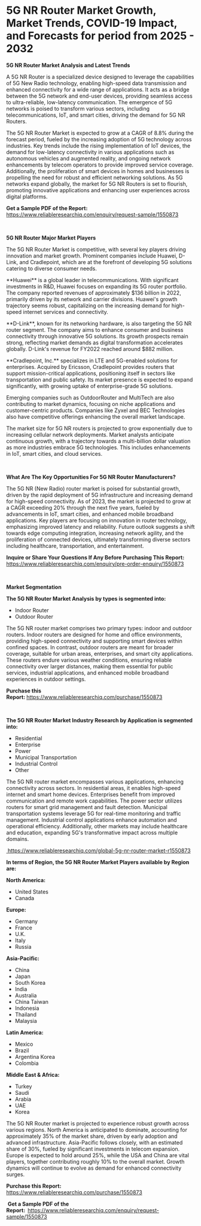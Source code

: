 <p><h1>5G NR Router Market Growth, Market Trends, COVID-19 Impact, and Forecasts for period from 2025 - 2032</h1></p><p><strong>5G NR Router Market Analysis and Latest Trends</strong></p>
<p><p>A 5G NR Router is a specialized device designed to leverage the capabilities of 5G New Radio technology, enabling high-speed data transmission and enhanced connectivity for a wide range of applications. It acts as a bridge between the 5G network and end-user devices, providing seamless access to ultra-reliable, low-latency communication. The emergence of 5G networks is poised to transform various sectors, including telecommunications, IoT, and smart cities, driving the demand for 5G NR Routers.</p><p>The 5G NR Router Market is expected to grow at a CAGR of 8.8% during the forecast period, fueled by the increasing adoption of 5G technology across industries. Key trends include the rising implementation of IoT devices, the demand for low-latency connectivity in various applications such as autonomous vehicles and augmented reality, and ongoing network enhancements by telecom operators to provide improved service coverage. Additionally, the proliferation of smart devices in homes and businesses is propelling the need for robust and efficient networking solutions. As 5G networks expand globally, the market for 5G NR Routers is set to flourish, promoting innovative applications and enhancing user experiences across digital platforms.</p></p>
<p><strong>Get a Sample PDF of the Report:&nbsp;</strong> <a href="https://www.reliableresearchiq.com/enquiry/request-sample/1550873?utm_campaign=2277&utm_medium=2&utm_source=Github&utm_content=ia&utm_term=16042025&utm_id=5g-nr-router">https://www.reliableresearchiq.com/enquiry/request-sample/1550873</a></p>
<p>&nbsp;</p>
<p><strong>5G NR Router Major Market Players</strong></p>
<p><p>The 5G NR Router Market is competitive, with several key players driving innovation and market growth. Prominent companies include Huawei, D-Link, and Cradlepoint, which are at the forefront of developing 5G solutions catering to diverse consumer needs.</p><p>**Huawei** is a global leader in telecommunications. With significant investments in R&D, Huawei focuses on expanding its 5G router portfolio. The company reported revenues of approximately $136 billion in 2022, primarily driven by its network and carrier divisions. Huawei's growth trajectory seems robust, capitalizing on the increasing demand for high-speed internet services and connectivity.</p><p>**D-Link**, known for its networking hardware, is also targeting the 5G NR router segment. The company aims to enhance consumer and business connectivity through innovative 5G solutions. Its growth prospects remain strong, reflecting market demands as digital transformation accelerates globally. D-Link's revenue for FY2022 reached around $882 million.</p><p>**Cradlepoint, Inc.** specializes in LTE and 5G-enabled solutions for enterprises. Acquired by Ericsson, Cradlepoint provides routers that support mission-critical applications, positioning itself in sectors like transportation and public safety. Its market presence is expected to expand significantly, with growing uptake of enterprise-grade 5G solutions.</p><p>Emerging companies such as OutdoorRouter and MultiTech are also contributing to market dynamics, focusing on niche applications and customer-centric products. Companies like Zyxel and BEC Technologies also have competitive offerings enhancing the overall market landscape.</p><p>The market size for 5G NR routers is projected to grow exponentially due to increasing cellular network deployments. Market analysts anticipate continuous growth, with a trajectory towards a multi-billion dollar valuation as more industries embrace 5G technologies. This includes enhancements in IoT, smart cities, and cloud services.</p></p>
<p>&nbsp;</p>
<p><strong>What Are The Key Opportunities For 5G NR Router Manufacturers?</strong></p>
<p><p>The 5G NR (New Radio) router market is poised for substantial growth, driven by the rapid deployment of 5G infrastructure and increasing demand for high-speed connectivity. As of 2023, the market is projected to grow at a CAGR exceeding 20% through the next five years, fueled by advancements in IoT, smart cities, and enhanced mobile broadband applications. Key players are focusing on innovation in router technology, emphasizing improved latency and reliability. Future outlook suggests a shift towards edge computing integration, increasing network agility, and the proliferation of connected devices, ultimately transforming diverse sectors including healthcare, transportation, and entertainment.</p></p>
<p><strong>Inquire or Share Your Questions If Any Before Purchasing This Report:</strong> <a href="https://www.reliableresearchiq.com/enquiry/pre-order-enquiry/1550873?utm_campaign=2277&utm_medium=2&utm_source=Github&utm_content=ia&utm_term=16042025&utm_id=5g-nr-router">https://www.reliableresearchiq.com/enquiry/pre-order-enquiry/1550873</a></p>
<p>&nbsp;</p>
<p><strong>Market Segmentation</strong></p>
<p><strong>The 5G NR Router Market Analysis by types is segmented into:</strong></p>
<p><ul><li>Indoor Router</li><li>Outdoor Router</li></ul></p>
<p><p>The 5G NR router market comprises two primary types: indoor and outdoor routers. Indoor routers are designed for home and office environments, providing high-speed connectivity and supporting smart devices within confined spaces. In contrast, outdoor routers are meant for broader coverage, suitable for urban areas, enterprises, and smart city applications. These routers endure various weather conditions, ensuring reliable connectivity over larger distances, making them essential for public services, industrial applications, and enhanced mobile broadband experiences in outdoor settings.</p></p>
<p><strong>Purchase this Report:&nbsp;</strong><a href="https://www.reliableresearchiq.com/purchase/1550873?utm_campaign=2277&utm_medium=2&utm_source=Github&utm_content=ia&utm_term=16042025&utm_id=5g-nr-router">https://www.reliableresearchiq.com/purchase/1550873</a></p>
<p>&nbsp;</p>
<p><strong>The 5G NR Router Market Industry Research by Application is segmented into:</strong></p>
<p><ul><li>Residential</li><li>Enterprise</li><li>Power</li><li>Municipal Transportation</li><li>Industrial Control</li><li>Other</li></ul></p>
<p><p>The 5G NR router market encompasses various applications, enhancing connectivity across sectors. In residential areas, it enables high-speed internet and smart home devices. Enterprises benefit from improved communication and remote work capabilities. The power sector utilizes routers for smart grid management and fault detection. Municipal transportation systems leverage 5G for real-time monitoring and traffic management. Industrial control applications enhance automation and operational efficiency. Additionally, other markets may include healthcare and education, expanding 5G's transformative impact across multiple domains.</p></p>
<p><a href="https://www.reliableresearchiq.com/global-5g-nr-router-market-r1550873?utm_campaign=2277&utm_medium=2&utm_source=Github&utm_content=ia&utm_term=16042025&utm_id=5g-nr-router">&nbsp;https://www.reliableresearchiq.com/global-5g-nr-router-market-r1550873</a></p>
<p><strong>In terms of Region, the 5G NR Router Market Players available by Region are:</strong></p>
<p>
    <p> <strong> North America: </strong>
        <ul>
            <li>United States</li>
            <li>Canada</li>
        </ul>
        </p> 
    <p> <strong> Europe: </strong>
        <ul>
            <li>Germany</li>
            <li>France</li>
            <li>U.K.</li>
            <li>Italy</li>
            <li>Russia</li>
        </ul>
        </p> 
    <p> <strong> Asia-Pacific: </strong>
        <ul>
            <li>China</li>
            <li>Japan</li>
            <li>South Korea</li>
            <li>India</li>
            <li>Australia</li>
            <li>China Taiwan</li>
            <li>Indonesia</li>
            <li>Thailand</li>
            <li>Malaysia</li>
        </ul>
        </p> 
    <p> <strong> Latin America: </strong>
        <ul>
            <li>Mexico</li>
            <li>Brazil</li>
            <li>Argentina Korea</li>
            <li>Colombia</li>
        </ul>
        </p> 
    <p> <strong> Middle East & Africa: </strong>
        <ul>
            <li>Turkey</li>
            <li>Saudi</li>
            <li>Arabia</li>
            <li>UAE</li>
            <li>Korea</li>
        </ul>
    </p>
    </p>
<p><p>The 5G NR Router market is projected to experience robust growth across various regions. North America is anticipated to dominate, accounting for approximately 35% of the market share, driven by early adoption and advanced infrastructure. Asia-Pacific follows closely, with an estimated share of 30%, fueled by significant investments in telecom expansion. Europe is expected to hold around 25%, while the USA and China are vital players, together contributing roughly 10% to the overall market. Growth dynamics will continue to evolve as demand for enhanced connectivity surges.</p></p>
<p><strong>Purchase this Report: </strong><a href="https://www.reliableresearchiq.com/purchase/1550873?utm_campaign=2277&utm_medium=2&utm_source=Github&utm_content=ia&utm_term=16042025&utm_id=5g-nr-router">https://www.reliableresearchiq.com/purchase/1550873</a></p>
<p>&nbsp;<strong>Get a Sample PDF of the Report:&nbsp;&nbsp;</strong><a href="https://www.reliableresearchiq.com/enquiry/request-sample/1550873?utm_campaign=2277&utm_medium=2&utm_source=Github&utm_content=ia&utm_term=16042025&utm_id=5g-nr-router">https://www.reliableresearchiq.com/enquiry/request-sample/1550873</a></p>
<p><strong></strong></p>
<p><p></p><p></p><p></p></p>
